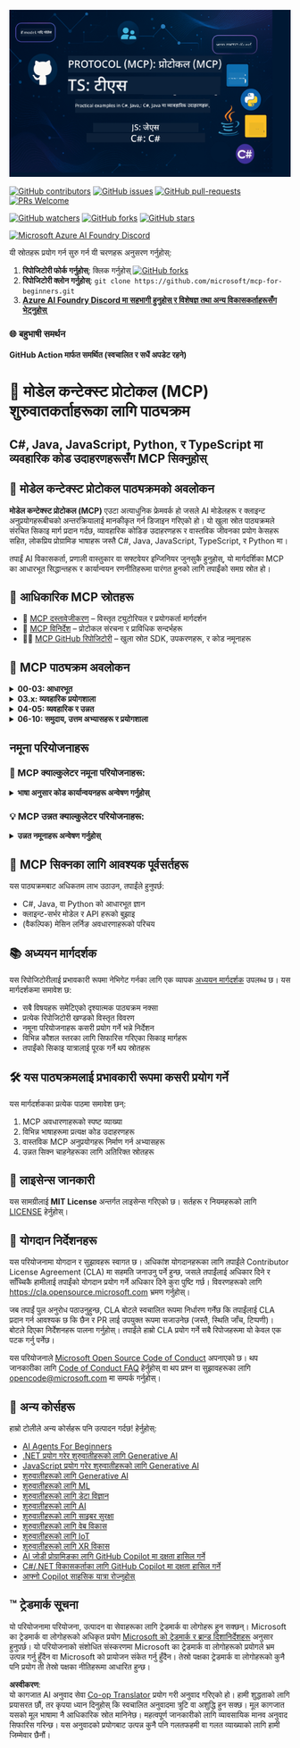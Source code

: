 <!--
CO_OP_TRANSLATOR_METADATA:
{
  "original_hash": "af49e2a6fd462dde6f9ad952d5c8cc6e",
  "translation_date": "2025-06-21T13:44:52+00:00",
  "source_file": "README.md",
  "language_code": "ne"
}
-->
![MCP-for-beginners](../../translated_images/mcp-beginners.2ce2b317996369ff66c5b72e25eff9d4288ab2741fc70c0b4e523d1ae1e249fd.ne.png) 

[![GitHub contributors](https://img.shields.io/github/contributors/microsoft/mcp-for-beginners.svg)](https://GitHub.com/microsoft/mcp-for-beginners/graphs/contributors)
[![GitHub issues](https://img.shields.io/github/issues/microsoft/mcp-for-beginners.svg)](https://GitHub.com/microsoft/mcp-for-beginners/issues)
[![GitHub pull-requests](https://img.shields.io/github/issues-pr/microsoft/mcp-for-beginners.svg)](https://GitHub.com/microsoft/mcp-for-beginners/pulls)
[![PRs Welcome](https://img.shields.io/badge/PRs-welcome-brightgreen.svg?style=flat-square)](http://makeapullrequest.com)

[![GitHub watchers](https://img.shields.io/github/watchers/microsoft/mcp-for-beginners.svg?style=social&label=Watch)](https://GitHub.com/microsoft/mcp-for-beginners/watchers)
[![GitHub forks](https://img.shields.io/github/forks/microsoft/mcp-for-beginners.svg?style=social&label=Fork)](https://GitHub.com/microsoft/mcp-for-beginners/fork)
[![GitHub stars](https://img.shields.io/github/stars/microsoft/mcp-for-beginners?style=social&label=Star)](https://GitHub.com/microsoft/mcp-for-beginners/stargazers)


[![Microsoft Azure AI Foundry Discord](https://dcbadge.vercel.app/api/server/ByRwuEEgH4)](https://discord.com/invite/ByRwuEEgH4)


यी स्रोतहरू प्रयोग गर्न सुरु गर्न यी चरणहरू अनुसरण गर्नुहोस्:
1. **रिपोजिटोरी फोर्क गर्नुहोस्**: क्लिक गर्नुहोस् [![GitHub forks](https://img.shields.io/github/forks/microsoft/mcp-for-beginners.svg?style=social&label=Fork)](https://GitHub.com/microsoft/mcp-for-beginners/fork)
2. **रिपोजिटोरी क्लोन गर्नुहोस्**:   `git clone https://github.com/microsoft/mcp-for-beginners.git`
3. [**Azure AI Foundry Discord मा सहभागी हुनुहोस् र विशेषज्ञ तथा अन्य विकासकर्ताहरूसँग भेट्नुहोस्**](https://discord.com/invite/ByRwuEEgH4)


### 🌐 बहुभाषी समर्थन

#### GitHub Action मार्फत समर्थित (स्वचालित र सधैं अपडेट रहने)

# 🚀 मोडेल कन्टेक्स्ट प्रोटोकल (MCP) शुरुवातकर्ताहरूका लागि पाठ्यक्रम

## **C#, Java, JavaScript, Python, र TypeScript मा व्यवहारिक कोड उदाहरणहरूसँग MCP सिक्नुहोस्**

## 🧠 मोडेल कन्टेक्स्ट प्रोटोकल पाठ्यक्रमको अवलोकन

**मोडेल कन्टेक्स्ट प्रोटोकल (MCP)** एउटा अत्याधुनिक फ्रेमवर्क हो जसले AI मोडेलहरू र क्लाइन्ट अनुप्रयोगहरूबीचको अन्तरक्रियालाई मानकीकृत गर्न डिजाइन गरिएको हो। यो खुला स्रोत पाठ्यक्रमले संरचित सिकाइ मार्ग प्रदान गर्दछ, व्यावहारिक कोडिङ उदाहरणहरू र वास्तविक जीवनका प्रयोग केसहरू सहित, लोकप्रिय प्रोग्रामिङ भाषाहरू जस्तै C#, Java, JavaScript, TypeScript, र Python मा।

तपाईं AI विकासकर्ता, प्रणाली वास्तुकार वा सफ्टवेयर इन्जिनियर जुनसुकै हुनुहोस्, यो मार्गदर्शिका MCP का आधारभूत सिद्धान्तहरू र कार्यान्वयन रणनीतिहरूमा पारंगत हुनको लागि तपाईंको समग्र स्रोत हो।

## 🔗 आधिकारिक MCP स्रोतहरू

- 📘 [MCP दस्तावेजीकरण](https://modelcontextprotocol.io/) – विस्तृत ट्युटोरियल र प्रयोगकर्ता मार्गदर्शन  
- 📜 [MCP विनिर्देश](https://spec.modelcontextprotocol.io/) – प्रोटोकल संरचना र प्राविधिक सन्दर्भहरू  
- 🧑‍💻 [MCP GitHub रिपोजिटोरी](https://github.com/modelcontextprotocol) – खुला स्रोत SDK, उपकरणहरू, र कोड नमूनाहरू  

## 🧭 MCP पाठ्यक्रम अवलोकन

<details>
  <summary><strong>00-03: आधारभूत</strong></summary>

- **00. MCP परिचय**  
  मोडेल कन्टेक्स्ट प्रोटोकलको परिचय र AI पाइपलाइनहरूमा यसको महत्व। [थप पढ्नुहोस्](./00-Introduction/README.md)
- **01. मुख्य अवधारणाहरूको व्याख्या**  
  MCP का मुख्य अवधारणाहरूको गहिरो अन्वेषण। [थप पढ्नुहोस्](./01-CoreConcepts/README.md)
- **02. MCP मा सुरक्षा**  
  सुरक्षा खतराहरू र उत्तम अभ्यासहरू। [थप पढ्नुहोस्](./02-Security/README.md)
- **03. MCP सुरु गर्ने तरिका**  
  वातावरण सेटअप, आधारभूत सर्भर/क्लाइन्टहरू, एकीकरण। [थप पढ्नुहोस्](./03-GettingStarted/README.md)
</details>

<details>
  <summary><strong>03.x: व्यवहारिक प्रयोगशाला</strong></summary>

- **3.1. पहिलो सर्भर** – [मार्गदर्शिका](./03-GettingStarted/01-first-server/README.md)
- **3.2. पहिलो क्लाइन्ट** – [मार्गदर्शिका](./03-GettingStarted/02-client/README.md)
- **3.3. LLM सहित क्लाइन्ट** – [मार्गदर्शिका](./03-GettingStarted/03-llm-client/README.md)
- **3.4. Visual Studio Code प्रयोग गरी सर्भर उपभोग गर्ने तरिका** – [मार्गदर्शिका](./03-GettingStarted/04-vscode/README.md)
- **3.5. SSE प्रयोग गरी सर्भर सिर्जना गर्ने तरिका** – [मार्गदर्शिका](./03-GettingStarted/05-sse-server/README.md)
- **3.6. HTTP स्ट्रिमिङ** – [मार्गदर्शिका](./03-GettingStarted/06-http-streaming/README.md)
- **3.7. AI टुलकिट प्रयोग गर्ने तरिका** – [मार्गदर्शिका](./03-GettingStarted/07-aitk/README.md)
- **3.8. तपाईंको सर्भर परीक्षण गर्ने तरिका** – [मार्गदर्शिका](./03-GettingStarted/08-testing/README.md)
- **3.9. तपाईंको सर्भर तैनाथ गर्ने तरिका** – [मार्गदर्शिका](./03-GettingStarted/09-deployment/README.md)
</details>

<details>
  <summary><strong>04-05: व्यवहारिक र उन्नत</strong></summary>

- **04. व्यवहारिक कार्यान्वयन**  
  SDK हरू, डिबगिङ, परीक्षण, पुनः प्रयोग गर्न मिल्ने प्रॉम्प्ट टेम्प्लेटहरू। [थप पढ्नुहोस्](./04-PracticalImplementation/README.md)
- **05. MCP का उन्नत विषयहरू**  
  बहु-मोडल AI, स्केलिङ, एंटरप्राइज प्रयोग। [थप पढ्नुहोस्](./05-AdvancedTopics/README.md)
- **5.1. Azure सँग MCP एकीकरण** – [मार्गदर्शिका](./05-AdvancedTopics/mcp-integration/README.md)
- **5.2. बहु-मोडालिटी** – [मार्गदर्शिका](./05-AdvancedTopics/mcp-multi-modality/README.md)
- **5.3. MCP OAuth2 डेमो** – [मार्गदर्शिका](./05-AdvancedTopics/mcp-oauth2-demo/README.md)
- **5.4. रूट कन्टेक्स्टहरू** – [मार्गदर्शिका](./05-AdvancedTopics/mcp-root-contexts/README.md)
- **5.5. राउटिङ** – [मार्गदर्शिका](./05-AdvancedTopics/mcp-routing/README.md)
- **5.6. स्याम्पलिङ** – [मार्गदर्शिका](./05-AdvancedTopics/mcp-sampling/README.md)
- **5.7. स्केलिङ** – [मार्गदर्शिका](./05-AdvancedTopics/mcp-scaling/README.md)
- **5.8. सुरक्षा** – [मार्गदर्शिका](./05-AdvancedTopics/mcp-security/README.md)
- **5.9. वेब सर्च MCP** – [मार्गदर्शिका](./05-AdvancedTopics/web-search-mcp/README.md)
- **5.10. रियलटाइम स्ट्रिमिङ** – [मार्गदर्शिका](./05-AdvancedTopics/mcp-realtimestreaming/README.md)
- **5.11. रियलटाइम वेब सर्च** – [मार्गदर्शिका](./05-AdvancedTopics/mcp-realtimesearch/README.md)
</details>

<details>
  <summary><strong>06-10: समुदाय, उत्तम अभ्यासहरू र प्रयोगशाला</strong></summary>

- **06. समुदायका योगदानहरू** – [मार्गदर्शिका](./06-CommunityContributions/README.md)
- **07. प्रारम्भिक अपनत्वबाट सिकाइहरू** – [Guide](./07-LessonsFromEarlyAdoption/README.md)
- **08. MCP का लागि उत्कृष्ट अभ्यासहरू** – [Guide](./08-BestPractices/README.md)
- **09. MCP केस स्टडीहरू** – [Guide](./09-CaseStudy/README.md)
- **10. AI कार्यप्रवाहहरूलाई सरल बनाउँदै: AI Toolkit सँग MCP सर्भर निर्माण** – [Hands On Lab](./10-StreamliningAIWorkflowsBuildingAnMCPServerWithAIToolkit/README.md)
</details>

## नमूना परियोजनाहरू

### 🧮 MCP क्याल्कुलेटर नमूना परियोजनाहरू:
<details>
  <summary><strong>भाषा अनुसार कोड कार्यान्वयनहरू अन्वेषण गर्नुहोस्</strong></summary>

  - [C# MCP सर्भर उदाहरण](./03-GettingStarted/samples/csharp/README.md)
  - [Java MCP क्याल्कुलेटर](./03-GettingStarted/samples/java/calculator/README.md)
  - [JavaScript MCP डेमो](./03-GettingStarted/samples/javascript/README.md)
  - [Python MCP सर्भर](../../03-GettingStarted/samples/python/mcp_calculator_server.py)
  - [TypeScript MCP उदाहरण](./03-GettingStarted/samples/typescript/README.md)

</details>

### 💡 MCP उन्नत क्याल्कुलेटर परियोजनाहरू:
<details>
  <summary><strong>उन्नत नमूनाहरू अन्वेषण गर्नुहोस्</strong></summary>

  - [उन्नत C# नमूना](./04-PracticalImplementation/samples/csharp/README.md)
  - [Java कन्टेनर एप्लिकेशन उदाहरण](./04-PracticalImplementation/samples/java/containerapp/README.md)
  - [JavaScript उन्नत नमूना](./04-PracticalImplementation/samples/javascript/README.md)
  - [Python जटिल कार्यान्वयन](../../04-PracticalImplementation/samples/python/mcp_sample.py)
  - [TypeScript कन्टेनर नमूना](./04-PracticalImplementation/samples/typescript/README.md)

</details>

## 🎯 MCP सिक्नका लागि आवश्यक पूर्वसर्तहरू

यस पाठ्यक्रमबाट अधिकतम लाभ उठाउन, तपाईंले हुनुपर्छ:

- C#, Java, वा Python को आधारभूत ज्ञान
- क्लाइन्ट-सर्भर मोडेल र API हरूको बुझाइ
- (वैकल्पिक) मेसिन लर्निङ अवधारणाहरूको परिचय

## 📚 अध्ययन मार्गदर्शक

यस रिपोजिटोरीलाई प्रभावकारी रूपमा नेभिगेट गर्नका लागि एक व्यापक [अध्ययन मार्गदर्शक](./study_guide.md) उपलब्ध छ। यस मार्गदर्शकमा समावेश छ:

- सबै विषयहरू समेटिएको दृश्यात्मक पाठ्यक्रम नक्सा
- प्रत्येक रिपोजिटोरी खण्डको विस्तृत विवरण
- नमूना परियोजनाहरू कसरी प्रयोग गर्ने भन्ने निर्देशन
- विभिन्न कौशल स्तरका लागि सिफारिस गरिएका सिकाइ मार्गहरू
- तपाईंको सिकाइ यात्रालाई पूरक गर्ने थप स्रोतहरू

## 🛠️ यस पाठ्यक्रमलाई प्रभावकारी रूपमा कसरी प्रयोग गर्ने

यस मार्गदर्शकका प्रत्येक पाठमा समावेश छन्:

1. MCP अवधारणाहरूको स्पष्ट व्याख्या  
2. विभिन्न भाषाहरूमा प्रत्यक्ष कोड उदाहरणहरू  
3. वास्तविक MCP अनुप्रयोगहरू निर्माण गर्न अभ्यासहरू  
4. उन्नत सिक्न चाहनेहरूका लागि अतिरिक्त स्रोतहरू  

## 📜 लाइसेन्स जानकारी

यस सामग्रीलाई **MIT License** अन्तर्गत लाइसेन्स गरिएको छ। सर्तहरू र नियमहरूको लागि [LICENSE](../../LICENSE) हेर्नुहोस्।

## 🤝 योगदान निर्देशनहरू

यस परियोजनामा योगदान र सुझावहरू स्वागत छ। अधिकांश योगदानहरूका लागि तपाईंले Contributor License Agreement (CLA) मा सहमति जनाउनु पर्ने हुन्छ, जसले तपाईंलाई अधिकार दिने र साँच्चिकै हामीलाई तपाईंको योगदान प्रयोग गर्ने अधिकार दिने कुरा पुष्टि गर्छ। विवरणहरूको लागि <https://cla.opensource.microsoft.com> भ्रमण गर्नुहोस्।

जब तपाईं पुल अनुरोध पठाउनुहुन्छ, CLA बोटले स्वचालित रूपमा निर्धारण गर्नेछ कि तपाईंलाई CLA प्रदान गर्न आवश्यक छ कि छैन र PR लाई उपयुक्त रूपमा सजाउनेछ (जस्तै, स्थिति जाँच, टिप्पणी)। बोटले दिएका निर्देशनहरू पालना गर्नुहोस्। तपाईंले हाम्रो CLA प्रयोग गर्ने सबै रिपोजहरूमा यो केवल एक पटक गर्नु पर्नेछ।

यस परियोजनाले [Microsoft Open Source Code of Conduct](https://opensource.microsoft.com/codeofconduct/) अपनाएको छ। थप जानकारीका लागि [Code of Conduct FAQ](https://opensource.microsoft.com/codeofconduct/faq/) हेर्नुहोस् वा थप प्रश्न वा सुझावहरूका लागि [opencode@microsoft.com](mailto:opencode@microsoft.com) मा सम्पर्क गर्नुहोस्।

## 🎒 अन्य कोर्सहरू
हाम्रो टोलीले अन्य कोर्सहरू पनि उत्पादन गर्दछ! हेर्नुहोस्:

- [AI Agents For Beginners](https://github.com/microsoft/ai-agents-for-beginners?WT.mc_id=academic-105485-koreyst)
- [.NET प्रयोग गरेर शुरुवातीहरूको लागि Generative AI](https://github.com/microsoft/Generative-AI-for-beginners-dotnet?WT.mc_id=academic-105485-koreyst)
- [JavaScript प्रयोग गरेर शुरुवातीहरूको लागि Generative AI](https://github.com/microsoft/generative-ai-with-javascript?WT.mc_id=academic-105485-koreyst)
- [शुरुवातीहरूको लागि Generative AI](https://github.com/microsoft/generative-ai-for-beginners?WT.mc_id=academic-105485-koreyst)
- [शुरुवातीहरूको लागि ML](https://aka.ms/ml-beginners?WT.mc_id=academic-105485-koreyst)
- [शुरुवातीहरूको लागि डेटा विज्ञान](https://aka.ms/datascience-beginners?WT.mc_id=academic-105485-koreyst)
- [शुरुवातीहरूको लागि AI](https://aka.ms/ai-beginners?WT.mc_id=academic-105485-koreyst)
- [शुरुवातीहरूको लागि साइबर सुरक्षा](https://github.com/microsoft/Security-101??WT.mc_id=academic-96948-sayoung)
- [शुरुवातीहरूको लागि वेब विकास](https://aka.ms/webdev-beginners?WT.mc_id=academic-105485-koreyst)
- [शुरुवातीहरूको लागि IoT](https://aka.ms/iot-beginners?WT.mc_id=academic-105485-koreyst)
- [शुरुवातीहरूको लागि XR विकास](https://github.com/microsoft/xr-development-for-beginners?WT.mc_id=academic-105485-koreyst)
- [AI जोडी प्रोग्रामिङका लागि GitHub Copilot मा दक्षता हासिल गर्ने](https://aka.ms/GitHubCopilotAI?WT.mc_id=academic-105485-koreyst)
- [C#/.NET विकासकर्ताका लागि GitHub Copilot मा दक्षता हासिल गर्ने](https://github.com/microsoft/mastering-github-copilot-for-dotnet-csharp-developers?WT.mc_id=academic-105485-koreyst)
- [आफ्नो Copilot साहसिक यात्रा रोज्नुहोस्](https://github.com/microsoft/CopilotAdventures?WT.mc_id=academic-105485-koreyst)


## ™️ ट्रेडमार्क सूचना

यो परियोजनामा परियोजना, उत्पादन वा सेवाहरूका लागि ट्रेडमार्क वा लोगोहरू हुन सक्छन्। Microsoft का ट्रेडमार्क वा लोगोहरूको अधिकृत प्रयोग
[Microsoft को ट्रेडमार्क र ब्रान्ड दिशानिर्देशहरू](https://www.microsoft.com/legal/intellectualproperty/trademarks/usage/general) अनुसार हुनुपर्छ।
यो परियोजनाको संशोधित संस्करणमा Microsoft का ट्रेडमार्क वा लोगोहरूको प्रयोगले भ्रम उत्पन्न गर्नु हुँदैन वा Microsoft को प्रायोजन संकेत गर्नु हुँदैन।
तेस्रो पक्षका ट्रेडमार्क वा लोगोहरूको कुनै पनि प्रयोग ती तेस्रो पक्षका नीतिहरूमा आधारित हुन्छ।

**अस्वीकरण**:  
यो कागजात AI अनुवाद सेवा [Co-op Translator](https://github.com/Azure/co-op-translator) प्रयोग गरी अनुवाद गरिएको हो। हामी शुद्धताको लागि प्रयासरत छौं, तर कृपया ध्यान दिनुहोस् कि स्वचालित अनुवादमा त्रुटि वा अशुद्धि हुन सक्छ। मूल कागजात यसको मूल भाषामा नै आधिकारिक स्रोत मानिनेछ। महत्वपूर्ण जानकारीको लागि व्यावसायिक मानव अनुवाद सिफारिस गरिन्छ। यस अनुवादको प्रयोगबाट उत्पन्न कुनै पनि गलतफहमी वा गलत व्याख्याको लागि हामी जिम्मेवार छैनौं।